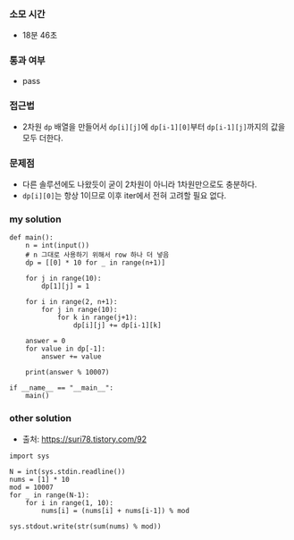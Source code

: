 ### 소모 시간
- 18분 46초

### 통과 여부
- pass

### 접근법
- 2차원 `dp` 배열을 만들어서 `dp[i][j]`에 `dp[i-1][0]`부터 `dp[i-1][j]`까지의 값을 모두 더한다.

### 문제점
- 다른 솔루션에도 나왔듯이 굳이 2차원이 아니라 1차원만으로도 충분하다.
- `dp[i][0]`는 항상 1이므로 이후 iter에서 전혀 고려할 필요 없다.

### my solution
```
def main():
    n = int(input())
    # n 그대로 사용하기 위해서 row 하나 더 넣음
    dp = [[0] * 10 for _ in range(n+1)]
    
    for j in range(10):
        dp[1][j] = 1
    
    for i in range(2, n+1):
        for j in range(10):
            for k in range(j+1):
                dp[i][j] += dp[i-1][k]

    answer = 0
    for value in dp[-1]:
        answer += value
    
    print(answer % 10007)

if __name__ == "__main__":
    main()
```

### other solution
- 출처: https://suri78.tistory.com/92
```
import sys 

N = int(sys.stdin.readline()) 
nums = [1] * 10 
mod = 10007 
for _ in range(N-1): 
    for i in range(1, 10): 
        nums[i] = (nums[i] + nums[i-1]) % mod 

sys.stdout.write(str(sum(nums) % mod))
```